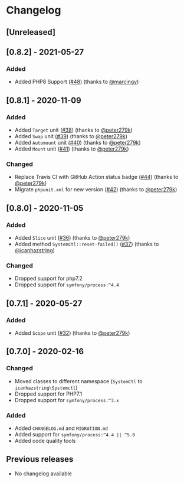 # Changelog

## [Unreleased]

## [0.8.2] - 2021-05-27
### Added
- Added PHP8 Support ([#48](https://github.com/icanhazstring/systemctl-php/pull/48)) (thanks to [@marcingy](https://github.com/marcingy))

## [0.8.1] - 2020-11-09
### Added
- Added `Target` unit ([#38](https://github.com/icanhazstring/systemctl-php/pull/38)) (thanks to [@peter279k](https://github.com/peter279k))
- Added `Swap` unit ([#39](https://github.com/icanhazstring/systemctl-php/pull/39)) (thanks to [@peter279k](https://github.com/peter279k))
- Added `Automount` unit ([#40](https://github.com/icanhazstring/systemctl-php/pull/40)) (thanks to [@peter279k](https://github.com/peter279k))
- Added `Mount` unit ([#41](https://github.com/icanhazstring/systemctl-php/pull/41)) (thanks to [@peter279k](https://github.com/peter279k))

### Changed
- Replace Travis CI with GitHub Action status badge ([#44](https://github.com/icanhazstring/systemctl-php/pull/44)) (thanks to [@peter279k](https://github.com/peter279k))
- Migrate `phpunit.xml` for new version ([#42](https://github.com/icanhazstring/systemctl-php/pull/42)) (thanks to [@peter279k](https://github.com/peter279k))

## [0.8.0] - 2020-11-05
### Added
- Added `Slice` unit ([#36](https://github.com/icanhazstring/systemctl-php/pull/36)) (thanks to [@peter279k](https://github.com/peter279k))
- Added method `SystemCtl::reset-failed()` ([#37](https://github.com/icanhazstring/systemctl-php/pull/37)) (thanks to [@icanhazstring](https://github.com/icanhazstring))

### Changed
- Dropped support for php7.2
- Dropped support for `symfony/process:^4.4`

## [0.7.1] - 2020-05-27
### Added
- Added `Scope` unit ([#32](https://github.com/icanhazstring/systemctl-php/pull/32)) (thanks to [@peter279k](https://github.com/peter279k))

## [0.7.0] - 2020-02-16
### Changed
- Moved classes to different namespace (`SystemCtl` to `icanhazstring\Systemctl`)
- Dropped support for PHP7.1
- Dropped support for `symfony/process:^3.x`

### Added
- Added `CHANGELOG.md` and `MIGRATION.md`
- Added support for `symfony/process:^4.4 || ^5.0`
- Added code quality tools

## Previous releases
- No changelog available
